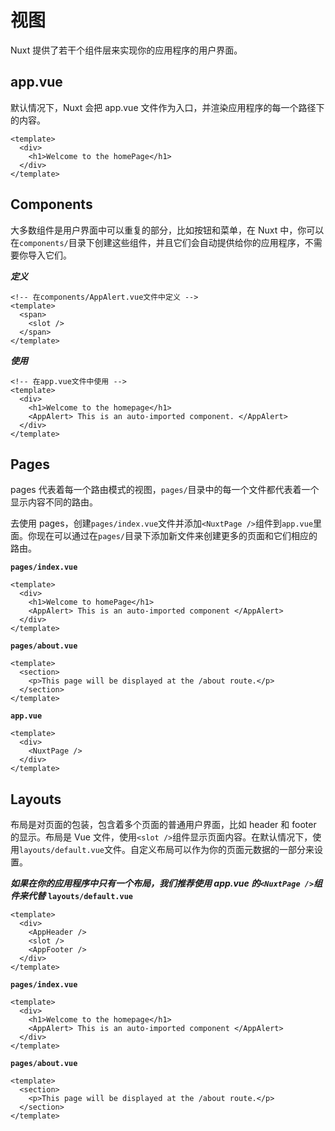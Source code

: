 # 视图

Nuxt 提供了若干个组件层来实现你的应用程序的用户界面。

## app.vue

默认情况下，Nuxt 会把 app.vue 文件作为入口，并渲染应用程序的每一个路径下的内容。

```vue
<template>
  <div>
    <h1>Welcome to the homePage</h1>
  </div>
</template>
```

## Components

大多数组件是用户界面中可以重复的部分，比如按钮和菜单，在 Nuxt 中，你可以在`components/`目录下创建这些组件，并且它们会自动提供给你的应用程序，不需要你导入它们。

**_定义_**

```vue
<!-- 在components/AppAlert.vue文件中定义 -->
<template>
  <span>
    <slot />
  </span>
</template>
```

**_使用_**

```vue
<!-- 在app.vue文件中使用 -->
<template>
  <div>
    <h1>Welcome to the homepage</h1>
    <AppAlert> This is an auto-imported component. </AppAlert>
  </div>
</template>
```

## Pages

pages 代表着每一个路由模式的视图，`pages/`目录中的每一个文件都代表着一个显示内容不同的路由。

去使用 pages，创建`pages/index.vue`文件并添加`<NuxtPage />`组件到`app.vue`里面。你现在可以通过在`pages/`目录下添加新文件来创建更多的页面和它们相应的路由。

**`pages/index.vue`**

```vue
<template>
  <div>
    <h1>Welcome to homePage</h1>
    <AppAlert> This is an auto-imported component </AppAlert>
  </div>
</template>
```

**`pages/about.vue`**

```vue
<template>
  <section>
    <p>This page will be displayed at the /about route.</p>
  </section>
</template>
```

**`app.vue`**

```vue
<template>
  <div>
    <NuxtPage />
  </div>
</template>
```

## Layouts

布局是对页面的包装，包含着多个页面的普通用户界面，比如 header 和 footer 的显示。布局是 Vue 文件，使用`<slot />`组件显示页面内容。在默认情况下，使用`layouts/default.vue`文件。自定义布局可以作为你的页面元数据的一部分来设置。

**_如果在你的应用程序中只有一个布局，我们推荐使用 app.vue 的`<NuxtPage />`组件来代替_**
**`layouts/default.vue`**

```vue
<template>
  <div>
    <AppHeader />
    <slot />
    <AppFooter />
  </div>
</template>
```

**`pages/index.vue`**

```vue
<template>
  <div>
    <h1>Welcome to the homepage</h1>
    <AppAlert> This is an auto-imported component </AppAlert>
  </div>
</template>
```

**`pages/about.vue`**

```vue
<template>
  <section>
    <p>This page will be displayed at the /about route.</p>
  </section>
</template>
```
